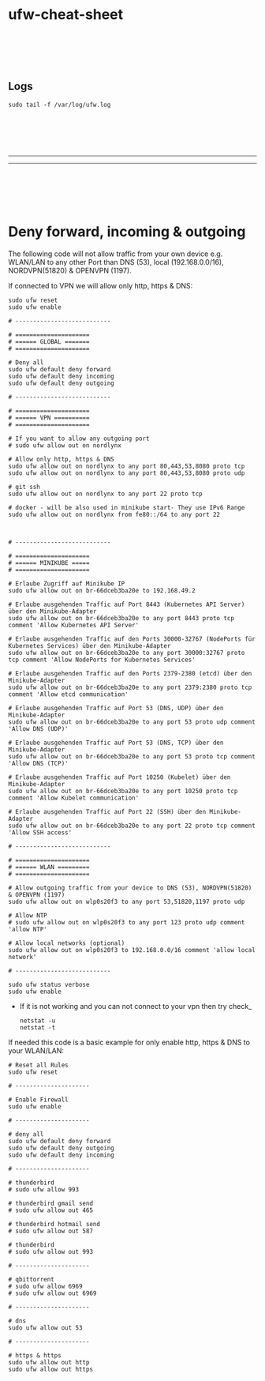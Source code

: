 # ufw-cheat-sheet

<br><br>
<br><br>

## Logs
```shell
sudo tail -f /var/log/ufw.log
```




<br><br>
<br><br>
_____________________________________
_____________________________________
<br><br>
<br><br>

# Deny forward, incoming & outgoing 

The following code will not allow traffic from your own device e.g. WLAN/LAN to any other Port than DNS (53), local (192.168.0.0/16), NORDVPN(51820) & OPENVPN (1197). 

If connected to VPN we will allow only http, https & DNS:
```shell
sudo ufw reset
sudo ufw enable

# ---------------------------

# =====================
# ====== GLOBAL =======
# =====================

# Deny all
sudo ufw default deny forward
sudo ufw default deny incoming
sudo ufw default deny outgoing

# ---------------------------

# =====================
# ====== VPN ==========
# =====================

# If you want to allow any outgoing port
# sudo ufw allow out on nordlynx

# Allow only http, https & DNS
sudo ufw allow out on nordlynx to any port 80,443,53,8080 proto tcp
sudo ufw allow out on nordlynx to any port 80,443,53,8080 proto udp

# git ssh
sudo ufw allow out on nordlynx to any port 22 proto tcp

# docker - will be also used in minikube start- They use IPv6 Range
sudo ufw allow out on nordlynx from fe80::/64 to any port 22



# ---------------------------

# =====================
# ====== MINIKUBE =====
# =====================

# Erlaube Zugriff auf Minikube IP
sudo ufw allow out on br-66dceb3ba20e to 192.168.49.2

# Erlaube ausgehenden Traffic auf Port 8443 (Kubernetes API Server) über den Minikube-Adapter
sudo ufw allow out on br-66dceb3ba20e to any port 8443 proto tcp comment 'Allow Kubernetes API Server'

# Erlaube ausgehenden Traffic auf den Ports 30000-32767 (NodePorts für Kubernetes Services) über den Minikube-Adapter
sudo ufw allow out on br-66dceb3ba20e to any port 30000:32767 proto tcp comment 'Allow NodePorts for Kubernetes Services'

# Erlaube ausgehenden Traffic auf den Ports 2379-2380 (etcd) über den Minikube-Adapter
sudo ufw allow out on br-66dceb3ba20e to any port 2379:2380 proto tcp comment 'Allow etcd communication'

# Erlaube ausgehenden Traffic auf Port 53 (DNS, UDP) über den Minikube-Adapter
sudo ufw allow out on br-66dceb3ba20e to any port 53 proto udp comment 'Allow DNS (UDP)'

# Erlaube ausgehenden Traffic auf Port 53 (DNS, TCP) über den Minikube-Adapter
sudo ufw allow out on br-66dceb3ba20e to any port 53 proto tcp comment 'Allow DNS (TCP)'

# Erlaube ausgehenden Traffic auf Port 10250 (Kubelet) über den Minikube-Adapter
sudo ufw allow out on br-66dceb3ba20e to any port 10250 proto tcp comment 'Allow Kubelet communication'

# Erlaube ausgehenden Traffic auf Port 22 (SSH) über den Minikube-Adapter
sudo ufw allow out on br-66dceb3ba20e to any port 22 proto tcp comment 'Allow SSH access'

# ---------------------------

# =====================
# ====== WLAN =========
# =====================

# Allow outgoing traffic from your device to DNS (53), NORDVPN(51820) & OPENVPN (1197)
sudo ufw allow out on wlp0s20f3 to any port 53,51820,1197 proto udp

# Allow NTP
# sudo ufw allow out on wlp0s20f3 to any port 123 proto udp comment 'allow NTP'

# Allow local networks (optional)
sudo ufw allow out on wlp0s20f3 to 192.168.0.0/16 comment 'allow local network'

# ---------------------------

sudo ufw status verbose
sudo ufw enable
```
- If it is not working and you can not connect to your vpn then try check_
  ```shell
  netstat -u
  netstat -t

  ```


If needed this code is a basic example for only enable http, https & DNS to your WLAN/LAN:
```shell
# Reset all Rules
sudo ufw reset

# ---------------------

# Enable Firewall
sudo ufw enable

# ---------------------

# deny all
sudo ufw default deny forward
sudo ufw default deny outgoing
sudo ufw default deny incoming

# ---------------------

# thunderbird
# sudo ufw allow 993

# thunderbird gmail send
# sudo ufw allow out 465

# thunderbird hotmail send
# sudo ufw allow out 587

# thunderbird
# sudo ufw allow out 993

# ---------------------

# qbittorrent
# sudo ufw allow 6969
# sudo ufw allow out 6969

# ---------------------

# dns
sudo ufw allow out 53

# ---------------------

# https & https
sudo ufw allow out http
sudo ufw allow out https
```


